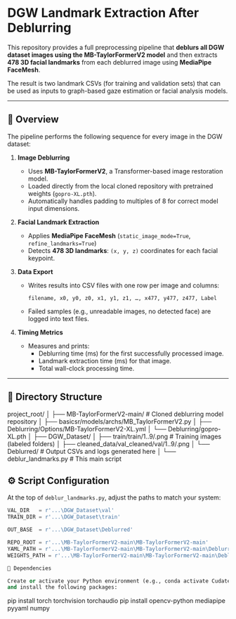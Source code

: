 # DGW Landmark Extraction After Deblurring

This repository provides a full preprocessing pipeline that **deblurs all DGW dataset images using the MB-TaylorFormerV2 model** and then extracts **478 3D facial landmarks** from each deblurred image using **MediaPipe FaceMesh**.

The result is two landmark CSVs (for training and validation sets) that can be used as inputs to graph-based gaze estimation or facial analysis models.

---

## 📘 Overview

The pipeline performs the following sequence for every image in the DGW dataset:

1. **Image Deblurring**  
   - Uses **MB-TaylorFormerV2**, a Transformer-based image restoration model.  
   - Loaded directly from the local cloned repository with pretrained weights (`gopro-XL.pth`).  
   - Automatically handles padding to multiples of 8 for correct model input dimensions.

2. **Facial Landmark Extraction**  
   - Applies **MediaPipe FaceMesh** (`static_image_mode=True`, `refine_landmarks=True`)  
   - Detects **478 3D landmarks**: `(x, y, z)` coordinates for each facial keypoint.

3. **Data Export**  
   - Writes results into CSV files with one row per image and columns:  
     ```
     filename, x0, y0, z0, x1, y1, z1, …, x477, y477, z477, Label
     ```
   - Failed samples (e.g., unreadable images, no detected face) are logged into text files.

4. **Timing Metrics**  
   - Measures and prints:
     - Deblurring time (ms) for the first successfully processed image.
     - Landmark extraction time (ms) for that image.
     - Total wall-clock processing time.

---

## 🧭 Directory Structure
project_root/
│
├── MB-TaylorFormerV2-main/ # Cloned deblurring model repository
│ ├── basicsr/models/archs/MB_TaylorFormerV2.py
│ ├── Deblurring/Options/MB-TaylorFormerV2-XL.yml
│ └── Deblurring/gopro-XL.pth
│
├── DGW_Dataset/
│ ├── train/train/1..9/.png # Training images (labeled folders)
│ ├── cleaned_data/val_cleaned/val/1..9/.png
│ └── Deblurred/ # Output CSVs and logs generated here
│
└── deblur_landmarks.py # This main script



## ⚙️ Script Configuration

At the top of `deblur_landmarks.py`, adjust the paths to match your system:

```python
VAL_DIR   = r'...\DGW_Dataset\val'
TRAIN_DIR = r'...\DGW_Dataset\train'

OUT_BASE  = r'...\DGW_Dataset\Deblurred'

REPO_ROOT = r'...\MB-TaylorFormerV2-main\MB-TaylorFormerV2-main'
YAML_PATH = r'...\MB-TaylorFormerV2-main\MB-TaylorFormerV2-main\Deblurring\Options\MB-TaylorFormerV2-XL.yml'
WEIGHTS_PATH = r'...\MB-TaylorFormerV2-main\MB-TaylorFormerV2-main\Deblurring\gopro-XL.pth'

🧩 Dependencies

Create or activate your Python environment (e.g., conda activate Cudatest)
and install the following packages:

```
pip install torch torchvision torchaudio
pip install opencv-python mediapipe pyyaml numpy
```

